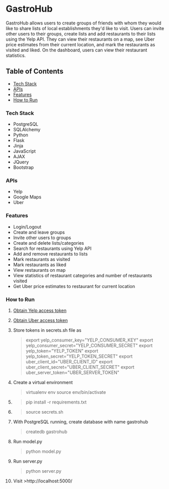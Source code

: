 # GastroHub

GastroHub allows users to create groups of friends with whom they would like to share lists of local establishments they'd like to visit. Users can invite other users to their groups, create lists and add restaurants to their lists using the Yelp API. They can view their restaurants on a map, see Uber price estimates from their current location, and mark the restaurants as visited and liked. On the dashboard, users can view their restaurant statistics.

## Table of Contents
  * [Tech Stack](#tech-stack)
  * [APIs](#apis)
  * [Features](#features)
  * [How to Run](#how-to-run)

### Tech Stack <a id="tech-stack"></a>

* PostgreSQL
* SQLAlchemy
* Python
* Flask
* Jinja
* JavaScript
* AJAX
* JQuery
* Bootstrap

### APIs <a id="apis"></a>

* Yelp
* Google Maps
* Uber

### Features <a id="features"></a>

* Login/Logout
* Create and leave groups
* Invite other users to groups
* Create and delete lists/categories
* Search for restaurants using Yelp API
* Add and remove restaurants to lists
* Mark restaurants as visited
* Mark restaurants as liked
* View restaurants on map
* View statistics of restaurant categories and number of restaurants visited
* Get Uber price estimates to restaurant for current location

### How to Run <a id="how-to-run"></a>

1. [Obtain Yelp access token](https://www.yelp.com/developers/manage_api_keys)
2. [Obtain Uber access token](https://developer.uber.com/docs/getting-started)
3. Store tokens in secrets.sh file as 
    > export yelp_consumer_key="YELP_CONSUMER_KEY"
    export yelp_consumer_secret="YELP_CONSUMER_SECRET"
    export yelp_token="YELP_TOKEN"
    export yelp_token_secret="YELP_TOKEN_SECRET"
    export uber_client_id="UBER_CLIENT_ID"
    export uber_client_secret="UBER_CLIENT_SECRET"
    export uber_server_token="UBER_SERVER_TOKEN"

4. Create a virtual environment
    > virtualenv env
    > source env/bin/activate

5. > pip install -r requirements.txt

6. > source secrets.sh

7. With PostgreSQL running, create database with name gastrohub
    > createdb gastrohub

8. Run model.py
    > python model.py

9. Run server.py
    > python server.py

10. Visit >http://localhost:5000/


